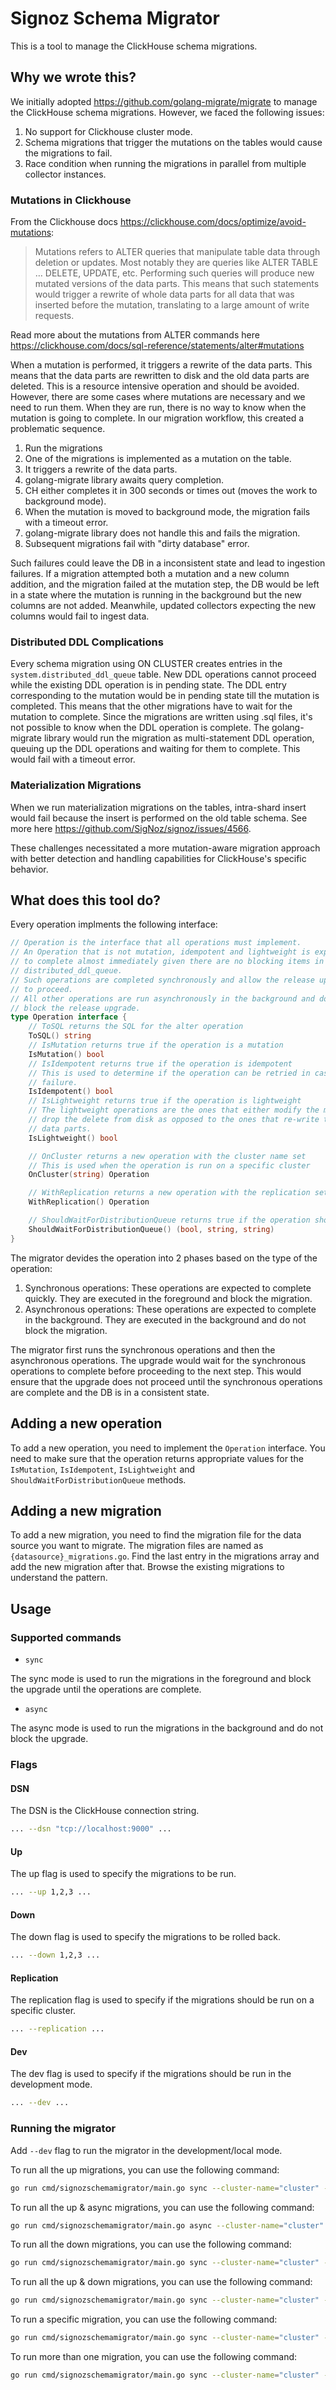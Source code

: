 # Signoz Schema Migrator

This is a tool to manage the ClickHouse schema migrations.

## Why we wrote this?

We initially adopted https://github.com/golang-migrate/migrate to manage the ClickHouse schema migrations. However, we faced the following issues:

1. No support for Clickhouse cluster mode.
2. Schema migrations that trigger the mutations on the tables would cause the migrations to fail.
3. Race condition when running the migrations in parallel from multiple collector instances.

### Mutations in Clickhouse

From the Clickhouse docs https://clickhouse.com/docs/optimize/avoid-mutations:

>Mutations refers to ALTER queries that manipulate table data through deletion or updates. Most notably they are queries like ALTER TABLE … DELETE, UPDATE, etc. Performing such queries will produce new mutated versions of the data parts. This means that such statements would trigger a rewrite of whole data parts for all data that was inserted before the mutation, translating to a large amount of write requests.

Read more about the mutations from ALTER commands here https://clickhouse.com/docs/sql-reference/statements/alter#mutations

When a mutation is performed, it triggers a rewrite of the data parts. This means that the data parts are rewritten to disk and the old data parts are deleted. This is a resource intensive operation and should be avoided. However, there are some cases where mutations are necessary and we need to run them. When they are run, there is no way to know when the mutation is going to complete. In our migration workflow, this created a problematic sequence.

1. Run the migrations
2. One of the migrations is implemented as a mutation on the table.
3. It triggers a rewrite of the data parts.
4. golang-migrate library awaits query completion.
5. CH either completes it in 300 seconds or times out (moves the work to background mode).
6. When the mutation is moved to background mode, the migration fails with a timeout error.
7. golang-migrate library does not handle this and fails the migration.
8. Subsequent migrations fail with "dirty database" error.

Such failures could leave the DB in a inconsistent state and lead to ingestion failures. If a migration attempted both a mutation and a new column addition, and the migration failed at the mutation step, the DB would be left in a state where the mutation is running in the background but the new columns are not added. Meanwhile, updated collectors expecting the new columns would fail to ingest data.

### Distributed DDL Complications

Every schema migration using ON CLUSTER creates entries in the `system.distributed_ddl_queue` table. New DDL operations cannot proceed while the existing DDL operation is in pending state. The DDL entry corresponding to the mutation would be in pending state till the mutation is completed. This means that the other migrations have to wait for the mutation to complete. Since the migrations are written using .sql files, it's not possible to know when the DDL operation is complete. The golang-migrate library would run the migration as multi-statement DDL operation, queuing up the DDL operations and waiting for them to complete. This would fail with a timeout error.

### Materialization Migrations

When we run materialization migrations on the tables, intra-shard insert would fail because the insert is performed on the old table schema. See more here https://github.com/SigNoz/signoz/issues/4566.


These challenges necessitated a more mutation-aware migration approach with better detection and handling capabilities for ClickHouse's specific behavior.

## What does this tool do?

Every operation implments the following interface:

```go
// Operation is the interface that all operations must implement.
// An Operation that is not mutation, idempotent and lightweight is expected
// to complete almost immediately given there are no blocking items in the
// distributed_ddl_queue.
// Such operations are completed synchronously and allow the release upgrade
// to proceed.
// All other operations are run asynchronously in the background and do not
// block the release upgrade.
type Operation interface {
	// ToSQL returns the SQL for the alter operation
	ToSQL() string
	// IsMutation returns true if the operation is a mutation
	IsMutation() bool
	// IsIdempotent returns true if the operation is idempotent
	// This is used to determine if the operation can be retried in case of a
	// failure.
	IsIdempotent() bool
	// IsLightweight returns true if the operation is lightweight
	// The lightweight operations are the ones that either modify the metadata or
	// drop the delete from disk as opposed to the ones that re-write the whole
	// data parts.
	IsLightweight() bool

	// OnCluster returns a new operation with the cluster name set
	// This is used when the operation is run on a specific cluster
	OnCluster(string) Operation

	// WithReplication returns a new operation with the replication set
	WithReplication() Operation

	// ShouldWaitForDistributionQueue returns true if the operation should wait for the distribution queue to be empty
	ShouldWaitForDistributionQueue() (bool, string, string)
}
```

The migrator devides the operation into 2 phases based on the type of the operation:

1. Synchronous operations: These operations are expected to complete quickly. They are executed in the foreground and block the migration.
2. Asynchronous operations: These operations are expected to complete in the background. They are executed in the background and do not block the migration.

The migrator first runs the synchronous operations and then the asynchronous operations. The upgrade would wait for the synchronous operations to complete before proceeding to the next step. This would ensure that the upgrade does not proceed until the synchronous operations are complete and the DB is in a consistent state.

## Adding a new operation

To add a new operation, you need to implement the `Operation` interface. You need to make sure that the operation returns appropriate values for the `IsMutation`, `IsIdempotent`, `IsLightweight` and `ShouldWaitForDistributionQueue` methods.


## Adding a new migration

To add a new migration, you need to find the migration file for the data source you want to migrate. The migration files are named as `{datasource}_migrations.go`. Find the last entry in the migrations array and add the new migration after that. Browse the existing migrations to understand the pattern.


## Usage

### Supported commands

- `sync`

The sync mode is used to run the migrations in the foreground and block the upgrade until the operations are complete.

- `async`

The async mode is used to run the migrations in the background and do not block the upgrade.


### Flags

#### DSN

The DSN is the ClickHouse connection string.

```bash
... --dsn "tcp://localhost:9000" ...
```

#### Up

The up flag is used to specify the migrations to be run.

```bash
... --up 1,2,3 ...
```

#### Down

The down flag is used to specify the migrations to be rolled back.

```bash
... --down 1,2,3 ...
```

#### Replication

The replication flag is used to specify if the migrations should be run on a specific cluster.

```bash
... --replication ...
```

#### Dev

The dev flag is used to specify if the migrations should be run in the development mode.

```bash
... --dev ...
```


### Running the migrator

Add `--dev` flag to run the migrator in the development/local mode.

To run all the up migrations, you can use the following command:

```bash
go run cmd/signozschemamigrator/main.go sync --cluster-name="cluster" --dsn="tcp://localhost:9000" --replication=true --up=
```

To run all the up & async migrations, you can use the following command:

```bash
go run cmd/signozschemamigrator/main.go async --cluster-name="cluster" --dsn="tcp://localhost:9000" --replication=true --up=
```

To run all the down migrations, you can use the following command:

```bash
go run cmd/signozschemamigrator/main.go sync --cluster-name="cluster" --dsn="tcp://localhost:9000" --replication=true --down=
```

To run all the up & down migrations, you can use the following command:

```bash
go run cmd/signozschemamigrator/main.go sync --cluster-name="cluster" --dsn="tcp://localhost:9000" --replication=true --up= --down=
```

To run a specific migration, you can use the following command:

```bash
go run cmd/signozschemamigrator/main.go sync --cluster-name="cluster" --dsn="tcp://localhost:9000" --replication=true --up=1 --down=1
```

To run more than one migration, you can use the following command:

```bash
go run cmd/signozschemamigrator/main.go sync --cluster-name="cluster" --dsn="tcp://localhost:9000" --replication=true --up=1,2,3 --down=1,2,3
```
